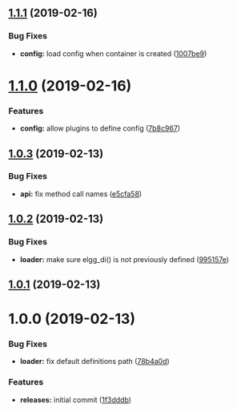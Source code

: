 <a name="1.1.1"></a>
## [1.1.1](https://github.com/hypeJunction/elgg-di/compare/1.1.0...1.1.1) (2019-02-16)


### Bug Fixes

* **config:** load config when container is created ([1007be9](https://github.com/hypeJunction/elgg-di/commit/1007be9))



<a name="1.1.0"></a>
# [1.1.0](https://github.com/hypeJunction/elgg-di/compare/1.0.3...1.1.0) (2019-02-16)


### Features

* **config:** allow plugins to define config ([7b8c967](https://github.com/hypeJunction/elgg-di/commit/7b8c967))



<a name="1.0.3"></a>
## [1.0.3](https://github.com/hypeJunction/elgg-di/compare/1.0.2...1.0.3) (2019-02-13)


### Bug Fixes

* **api:** fix method call names ([e5cfa58](https://github.com/hypeJunction/elgg-di/commit/e5cfa58))



<a name="1.0.2"></a>
## [1.0.2](https://github.com/hypeJunction/elgg-di/compare/1.0.1...1.0.2) (2019-02-13)


### Bug Fixes

* **loader:** make sure elgg_di() is not previously defined ([995157e](https://github.com/hypeJunction/elgg-di/commit/995157e))



<a name="1.0.1"></a>
## [1.0.1](https://github.com/hypeJunction/elgg-di/compare/1.0.0...1.0.1) (2019-02-13)



<a name="1.0.0"></a>
# 1.0.0 (2019-02-13)


### Bug Fixes

* **loader:** fix default definitions path ([78b4a0d](https://github.com/hypeJunction/elgg-di/commit/78b4a0d))


### Features

* **releases:** initial commit ([1f3dddb](https://github.com/hypeJunction/elgg-di/commit/1f3dddb))



